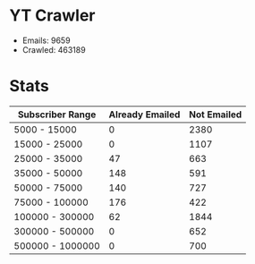 # YT Crawler
- Emails: 9659
- Crawled: 463189

# Stats
| Subscriber Range  | Already Emailed | Not Emailed |
|-------|-------|-------|
| 5000 - 15000 | 0 | 2380 |
| 15000 - 25000 | 0 | 1107 |
| 25000 - 35000 | 47 | 663 |
| 35000 - 50000 | 148 | 591 |
| 50000 - 75000 | 140 | 727 |
| 75000 - 100000 | 176 | 422 |
| 100000 - 300000 | 62 | 1844 |
| 300000 - 500000 | 0 | 652 |
| 500000 - 1000000 | 0 | 700 |
